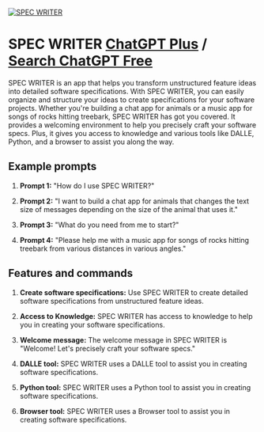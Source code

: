 
[![SPEC WRITER](https://files.oaiusercontent.com/file-UFaDJYuhCoRMbbHNa5oChG1v?se=2123-10-17T19%3A23%3A01Z&sp=r&sv=2021-08-06&sr=b&rscc=max-age%3D31536000%2C%20immutable&rscd=attachment%3B%20filename%3D9bfbaa34-d871-44d1-904d-45ffa93d6231.png&sig=GXBA%2BAy8u%2B7FCk8Ck/UUU5RbIozdp6jVx5g0DGsD2DM%3D)](https://chat.openai.com/g/g-V6Zjz73oH-spec-writer)

# SPEC WRITER [ChatGPT Plus](https://chat.openai.com/g/g-V6Zjz73oH-spec-writer) / [Search ChatGPT Free](https://gptcall.net/index.html#/?search=SPEC%20WRITER)

SPEC WRITER is an app that helps you transform unstructured feature ideas into detailed software specifications. With SPEC WRITER, you can easily organize and structure your ideas to create specifications for your software projects. Whether you're building a chat app for animals or a music app for songs of rocks hitting treebark, SPEC WRITER has got you covered. It provides a welcoming environment to help you precisely craft your software specs. Plus, it gives you access to knowledge and various tools like DALLE, Python, and a browser to assist you along the way.

## Example prompts

1. **Prompt 1:** "How do I use SPEC WRITER?"

2. **Prompt 2:** "I want to build a chat app for animals that changes the text size of messages depending on the size of the animal that uses it."

3. **Prompt 3:** "What do you need from me to start?"

4. **Prompt 4:** "Please help me with a music app for songs of rocks hitting treebark from various distances in various angles."


## Features and commands

1. **Create software specifications:** Use SPEC WRITER to create detailed software specifications from unstructured feature ideas.

2. **Access to Knowledge:** SPEC WRITER has access to knowledge to help you in creating your software specifications.

3. **Welcome message:** The welcome message in SPEC WRITER is "Welcome! Let's precisely craft your software specs."

4. **DALLE tool:** SPEC WRITER uses a DALLE tool to assist you in creating software specifications.

5. **Python tool:** SPEC WRITER uses a Python tool to assist you in creating software specifications.

6. **Browser tool:** SPEC WRITER uses a Browser tool to assist you in creating software specifications.



